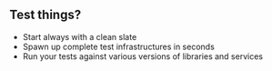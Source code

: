 ## Test things?
- Start always with a clean slate
- Spawn up complete test infrastructures in seconds
- Run your tests against various versions of libraries and services

